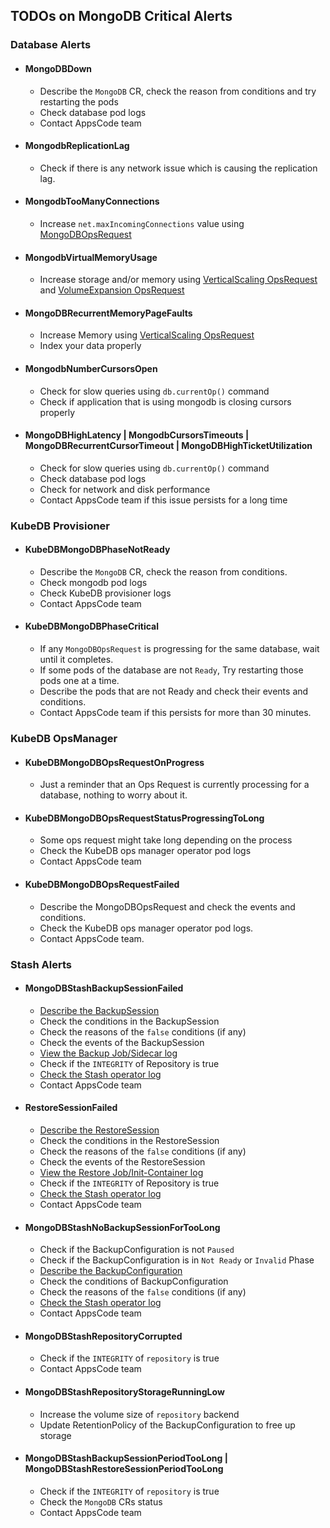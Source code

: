 ## TODOs on MongoDB Critical Alerts

### Database Alerts

- #### MongoDBDown
  - Describe the `MongoDB` CR, check the reason from conditions and try restarting the pods
  - Check database pod logs
  - Contact AppsCode team
- #### MongodbReplicationLag
  - Check if there is any network issue which is causing the replication lag.
- #### MongodbTooManyConnections
  - Increase `net.maxIncomingConnections` value using [MongoDBOpsRequest](https://kubedb.com/docs/latest/guides/mongodb/reconfigure/overview/)
- #### MongodbVirtualMemoryUsage
  - Increase storage and/or memory using [VerticalScaling OpsRequest](https://kubedb.com/docs/latest/guides/mongodb/scaling/vertical-scaling/overview/) and [VolumeExpansion OpsRequest](https://kubedb.com/docs/latest/guides/mongodb/volume-expansion/overview/)
- #### MongoDBRecurrentMemoryPageFaults
  - Increase Memory using [VerticalScaling OpsRequest](https://kubedb.com/docs/latest/guides/mongodb/scaling/vertical-scaling/overview/)
  - Index your data properly
- #### MongodbNumberCursorsOpen
  - Check for slow queries using `db.currentOp()` command
  - Check if application that is using mongodb is closing cursors properly
- #### MongoDBHighLatency | MongodbCursorsTimeouts | MongoDBRecurrentCursorTimeout | MongoDBHighTicketUtilization
  - Check for slow queries using `db.currentOp()` command
  - Check database pod logs
  - Check for network and disk performance
  - Contact AppsCode team if this issue persists for a long time

### KubeDB Provisioner

- #### KubeDBMongoDBPhaseNotReady
  - Describe the `MongoDB` CR, check the reason from conditions.
  - Check mongodb pod logs
  - Check KubeDB provisioner logs
  - Contact AppsCode team
- #### KubeDBMongoDBPhaseCritical
  - If any `MongoDBOpsRequest` is progressing for the same database, wait until it completes.
  - If some pods of the database are not `Ready`, Try restarting those pods one at a time.
  - Describe the pods that are not Ready and check their events and conditions. 
  - Contact AppsCode team if this persists for more than 30 minutes.

### KubeDB OpsManager

- #### KubeDBMongoDBOpsRequestOnProgress
  - Just a reminder that an Ops Request is currently processing for a database, nothing to worry about it.
- #### KubeDBMongoDBOpsRequestStatusProgressingToLong
  - Some ops request might take long depending on the process
  - Check the KubeDB ops manager operator pod logs
  - Contact AppsCode team
- #### KubeDBMongoDBOpsRequestFailed
  - Describe the MongoDBOpsRequest and check the events and conditions.
  - Check the KubeDB ops manager operator pod logs.
  - Contact AppsCode team.

### Stash Alerts

- #### MongoDBStashBackupSessionFailed
  - [Describe the BackupSession](https://stash.run/docs/latest/guides/troubleshooting/how-to-troubleshoot/#describe-the-backupsession)
  - Check the conditions in the BackupSession
  - Check the reasons of the `false` conditions (if any)
  - Check the events of the BackupSession
  - [View the Backup Job/Sidecar log](https://stash.run/docs/latest/guides/troubleshooting/how-to-troubleshoot/#view-backup-jobsidecar-log)
  - Check if the `INTEGRITY` of Repository is true
  - [Check the Stash operator log](https://stash.run/docs/latest/guides/troubleshooting/how-to-troubleshoot/#check-stash-operator-log)
  - Contact AppsCode team
- #### RestoreSessionFailed
  - [Describe the RestoreSession](https://stash.run/docs/latest/guides/troubleshooting/how-to-troubleshoot/#describe-the-restoresession)
  - Check the conditions in the RestoreSession
  - Check the reasons of the `false` conditions (if any)
  - Check the events of the RestoreSession
  - [View the Restore Job/Init-Container log](https://stash.run/docs/latest/guides/troubleshooting/how-to-troubleshoot/#view-restore-jobinit-container-log)
  - Check if the `INTEGRITY` of Repository is true
  - [Check the Stash operator log](https://stash.run/docs/latest/guides/troubleshooting/how-to-troubleshoot/#check-stash-operator-log)
  - Contact AppsCode team
- #### MongoDBStashNoBackupSessionForTooLong
  - Check if the BackupConfiguration is not `Paused`
  - Check if the BackupConfiguration is in `Not Ready` or `Invalid` Phase
  - [Describe the BackupConfiguration](https://stash.run/docs/latest/guides/troubleshooting/how-to-troubleshoot/#backupconfiguration-notready)
  - Check the conditions of BackupConfiguration
  - Check the reasons of the `false` conditions (if any)
  - [Check the Stash operator log](https://stash.run/docs/latest/guides/troubleshooting/how-to-troubleshoot/#check-stash-operator-log)
  - Contact AppsCode team
- #### MongoDBStashRepositoryCorrupted
  - Check if the `INTEGRITY` of `repository` is true
  - Contact AppsCode team
- #### MongoDBStashRepositoryStorageRunningLow
  - Increase the volume size of `repository` backend
  - Update RetentionPolicy of the BackupConfiguration to free up storage
- #### MongoDBStashBackupSessionPeriodTooLong | MongoDBStashRestoreSessionPeriodTooLong
  - Check if the `INTEGRITY` of `repository` is true
  - Check the `MongoDB` CRs status
  - Contact AppsCode team
